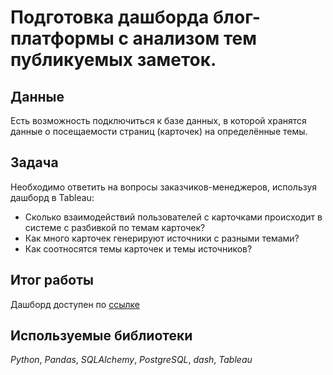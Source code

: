 # Подготовка дашборда блог-платформы c анализом тем публикуемых заметок.

## Данные

Есть возможность подключиться к базе данных, в которой хранятся данные о посещаемости страниц (карточек) на определённые темы. 

## Задача

Необходимо ответить на вопросы заказчиков-менеджеров, используя дашборд в Tableau:
- Cколько взаимодействий пользователей с карточками происходит в системе с разбивкой по темам карточек?
- Как много карточек генерируют источники с разными темами?
- Как соотносятся темы карточек и темы источников?

## Итог работы
Дашборд доступен по [ссылке](https://public.tableau.com/app/profile/s.r4662/viz/Sprint17/Dashboard?publish=yes)

## Используемые библиотеки
*Python*, *Pandas*,  *SQLAIchemy*, *PostgreSQL*, *dash*, *Tableau*